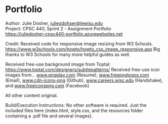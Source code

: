 # Portfolio

Author: Julie Dosher, juliegdohser@lewisu.edu  
Project: CPSC 440, Sprint 2 - Assignment Portfolio  
https://juliedosher-cpsc440-portfolio.azurewebsites.net  


Credit:
Received code for responsive image resizing from W3 Schools.
https://www.w3schools.com/howto/howto_css_image_responsive.asp
Big thanks to W3 Schools for many more helpful guides as well. 

Received free-use background image from Toptal:
https://www.toptal.com/designers/subtlepatterns/
Received free-use icon images from...
www.pngplay.com (Resume), 
www.freepnglogos.com (Email), 
www.cdn-icons-png (Github), 
www.careers.wisc.edu (Handshake),
and www.freeiconspng.com (Facebook)

All other content original.
         
    
Build/Execution Instructions: No other software is required. Just the included files here (index.html, style.css, and the resources folder containing a .pdf file and several images).
